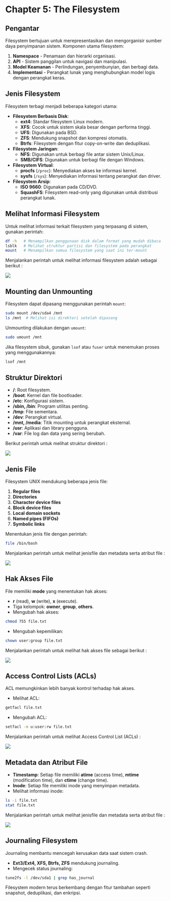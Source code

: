 # Chapter 5: The Filesystem

## Pengantar
Filesystem bertujuan untuk merepresentasikan dan mengorganisir sumber daya penyimpanan sistem. Komponen utama filesystem:

1. **Namespace** - Penamaan dan hierarki organisasi.
2. **API** - Sistem panggilan untuk navigasi dan manipulasi.
3. **Model Keamanan** - Perlindungan, penyembunyian, dan berbagi data.
4. **Implementasi** - Perangkat lunak yang menghubungkan model logis dengan perangkat keras.

## Jenis Filesystem
Filesystem terbagi menjadi beberapa kategori utama:
- **Filesystem Berbasis Disk**:
  - **ext4**: Standar filesystem Linux modern.
  - **XFS**: Cocok untuk sistem skala besar dengan performa tinggi.
  - **UFS**: Digunakan pada BSD.
  - **ZFS**: Mendukung snapshot dan kompresi otomatis.
  - **Btrfs**: Filesystem dengan fitur copy-on-write dan deduplikasi.
- **Filesystem Jaringan**:
  - **NFS**: Digunakan untuk berbagi file antar sistem Unix/Linux.
  - **SMB/CIFS**: Digunakan untuk berbagi file dengan Windows.
- **Filesystem Virtual**:
  - **procfs** (`/proc`): Menyediakan akses ke informasi kernel.
  - **sysfs** (`/sys`): Menyediakan informasi tentang perangkat dan driver.
- **Filesystem Arsip**:
  - **ISO 9660**: Digunakan pada CD/DVD.
  - **SquashFS**: Filesystem read-only yang digunakan untuk distribusi perangkat lunak.

## Melihat Informasi Filesystem
Untuk melihat informasi terkait filesystem yang terpasang di sistem, gunakan perintah:
```bash
df -h   # Menampilkan penggunaan disk dalam format yang mudah dibaca
lsblk   # Melihat struktur partisi dan filesystem pada perangkat
mount   # Menampilkan semua filesystem yang saat ini ter-mount
```
Menjalankan perintah untuk melihat informasi filesystem adalah sebagai berikut : 

![](images/filesystem/melihat-filesystem.png)

## Mounting dan Unmounting
Filesystem dapat dipasang menggunakan perintah `mount`:
```bash
sudo mount /dev/sda4 /mnt
ls /mnt  # Melihat isi direktori setelah dipasang
```
Unmounting dilakukan dengan `umount`:
```bash
sudo umount /mnt
```
Jika filesystem sibuk, gunakan `lsof` atau `fuser` untuk menemukan proses yang menggunakannya:
```bash
lsof /mnt
```

## Struktur Direktori
- **/**: Root filesystem.
- **/boot**: Kernel dan file bootloader.
- **/etc**: Konfigurasi sistem.
- **/sbin, /bin**: Program utilitas penting.
- **/tmp**: File sementara.
- **/dev**: Perangkat virtual.
- **/mnt, /media**: Titik mounting untuk perangkat eksternal.
- **/usr**: Aplikasi dan library pengguna.
- **/var**: File log dan data yang sering berubah.
  
Berikut perintah untuk melihat struktur direktori : 
  
  ![](images/filesystem/melihat-direktori.png)

## Jenis File
Filesystem UNIX mendukung beberapa jenis file:
1. **Regular files**
2. **Directories**
3. **Character device files**
4. **Block device files**
5. **Local domain sockets**
6. **Named pipes (FIFOs)**
7. **Symbolic links**

Menentukan jenis file dengan perintah:
```bash
file /bin/bash
```

Menjalankan perintah untuk melihat jenisfile dan metadata serta atribut file : 

![](images/filesystem/atribut-file.png)

## Hak Akses File
File memiliki **mode** yang menentukan hak akses:
- **r** (read), **w** (write), **x** (execute).
- Tiga kelompok: **owner**, **group**, **others**.
- Mengubah hak akses:
```bash
chmod 755 file.txt
```
- Mengubah kepemilikan:
```bash
chown user:group file.txt
```

Menjalankan perintah untuk melihat hak akses file sebagai berikut : 

![](images/filesystem/hakaksesfile.png)

## Access Control Lists (ACLs)
ACL memungkinkan lebih banyak kontrol terhadap hak akses.
- Melihat ACL:
```bash
getfacl file.txt
```
- Mengubah ACL:
```bash
setfacl -m u:user:rw file.txt
```

Menjalankan perintah untuk melihat Access Control List (ACLs) :

![](images/filesystem/acls.png)

## Metadata dan Atribut File
- **Timestamp**: Setiap file memiliki **atime** (access time), **mtime** (modification time), dan **ctime** (change time).
- **Inode**: Setiap file memiliki inode yang menyimpan metadata.
- Melihat informasi inode:
```bash
ls -i file.txt
stat file.txt
```

Menjalankan perintah untuk melihat jenisfile dan metadata serta atribut file : 

![](images/filesystem/atribut-file.png)

## Journaling Filesystem
Journaling membantu mencegah kerusakan data saat sistem crash.
- **Ext3/Ext4, XFS, Btrfs, ZFS** mendukung journaling.
- Mengecek status journaling:
```bash
tune2fs -l /dev/sda1 | grep has_journal
```

Filesystem modern terus berkembang dengan fitur tambahan seperti snapshot, deduplikasi, dan enkripsi.
